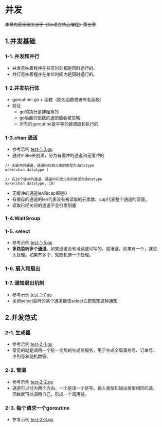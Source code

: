 # 并发

~~本章内容全部来自于《Go语言核心编程》第五章~~

## 1.并发基础
### 1-1. 并发和并行
- 并发意味着程序在任意时刻都是同时运行的。
- 并行意味着程序在单位时间内是同时运行的。
### 1-2.并发执行体
- goroutine: go + 函数（匿名函数或者有名函数）
- 特征
    - go的执行是非阻塞的
    - go后面的函数的返回值会被忽略
    - 所有的goroutine是平等的被调度和执行的
### 1-3.chan 通道
- 参考示例 [test-1-3.go](../Concurrency/test-1-3.go)
- 通过make来创建，分为有缓冲的通道和无缓冲的
```
// 无缓冲的通道，通道内存放元素的类型为datatype
make(chan datatype )

// 有10个缓冲的通道，通道内存放元素的类型为datatype
make(chan datatype, 10)
```
- 无缓冲的通道len和cap都是0
- 有缓存的通道的len代表没有被读取的元素数、cap代表整个通道的容量。
- 读取已经关闭的通道不会引发阻塞
### 1-4.WaitGroup
### 1-5. select
- 参考示例 [test-1-5.go](../Concurrency/test-1-5.go)
- **多路监听多个通道**。如果通道没有可读或可写的，就堵塞。如果有一个，就进入处理。如果有多个，就随机选一个处理。
### 1-6. 扇入和扇出
### 1-7. 通知退出机制
- 参考示例 [test-1-7.go](../Concurrency/test-1-7.go)
- 关闭select监听的某个通道能使select立即感知这种通知

## 2.并发范式
### 2-1. 生成器 
- 参考示例 [test-2-1.go](../Concurrency/test-2-1.go)
- 常见的就是调用一个统一全局的生成器服务，用于生成全局事务号、订单号、序列号和随机数等。
### 2-2. 管道
- 参考示例 [test-2-2.go](../Concurrency/test-2-2.go)
- 通道可以分为两个方向，一个是读一个是写。输入类型和输出类型相同的话，函数就可以调用自己，形成一个调用链。
### 2-3. 每个请求一个goroutine
- 参考示例 [test-2-3.go](../Concurrency/test-2-3.go)
